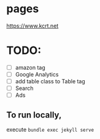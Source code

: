 # pages

https://www.kcrt.net

# TODO:

  - [ ] amazon tag
  - [ ] Google Analytics
  - [ ] add table class to Table tag
  - [ ] Search
  - [ ] Ads

## To run locally,

execute `bundle exec jekyll serve`
